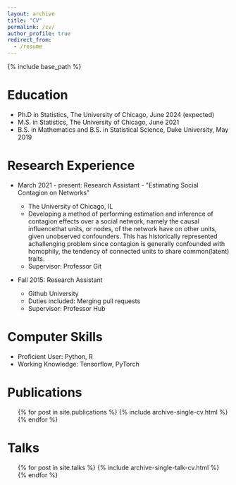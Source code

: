 ```yaml
---
layout: archive
title: "CV"
permalink: /cv/
author_profile: true
redirect_from:
  - /resume
---
```


{% include base_path %}

Education
======

* Ph.D in Statistics, The University of Chicago, June 2024 (expected)
* M.S. in Statistics, The University of Chicago, June 2021
* B.S. in Mathematics and B.S. in Statistical Science, Duke University, May 2019

Research Experience
======
* March 2021 - present: Research Assistant - "Estimating Social Contagion on Networks"
  * The University of Chicago, IL
  * Developing a method of performing estimation and inference of contagion effects over a social network, namely the causal influencethat units, or nodes, of the network have on other units, given unobserved confounders. This has historically represented achallenging problem since contagion is generally confounded with homophily, the tendency of connected units to share common(latent) traits. 
  * Supervisor: Professor Git

* Fall 2015: Research Assistant
  * Github University
  * Duties included: Merging pull requests
  * Supervisor: Professor Hub
  
Computer Skills
======
* Proficient User: Python, R
* Working Knowledge: Tensorflow, PyTorch

Publications
======
  <ul>{% for post in site.publications %}
    {% include archive-single-cv.html %}
  {% endfor %}</ul>
  
Talks
======
  <ul>{% for post in site.talks %}
    {% include archive-single-talk-cv.html %}
  {% endfor %}</ul>
  
